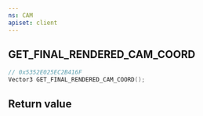 ```yaml
---
ns: CAM
apiset: client
---
```

## GET_FINAL_RENDERED_CAM_COORD

```c
// 0x5352E025EC2B416F
Vector3 GET_FINAL_RENDERED_CAM_COORD();
```



## Return value

